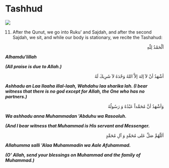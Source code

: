 Tashhud
=======

![](http://alhassanain.org/english/books/0668-method_of_salat/images/image015.jpg)

11. After the Qunut, we go into Ruku' and Sajdah, and after the second
Sajdah, we sit, and while our body is stationary, we recite the
Tashahud:

<p dir="rtl">
اَلْحَمْدُ لِلّهِ
</p>

***Alhamdu'lillah***

***(All praise is due to Allah.)***

<p dir="rtl">
أشْهَدُ أنْ لاَ إلهَ إلاَّ اللهُ وَحْدَهُ لاَ شَرِيكَ لَهُ
</p>

***Ashhadu an Laa Ilaaha illal-laah, Wahdahu laa sharika lah.
(I bear witness that there is no god except for Allah, the One who has
no partners.)***

<p dir="rtl">
وَأشْهَدُ أنَّ مُحَمَّداً عَبْدُهُ وَ رَسُولُهُ
</p>

***Wa ashhadu anna Muhammadan 'Abduhu wa Rasooluh.***

***(And I bear witness that Muhammad is His servant and Messenger.***

<p dir="rtl">
أللّهُمَّ صَلِّ عَلى مُحَمَّدٍ وَ آلِ مُحَمَّدٍ
</p>

***Allahumma salli 'Alaa Muhammadin wa Aale Afuhammad.***

***(O' Allah, send your blessings on Muhammad and the family of
Muhammad.)***


